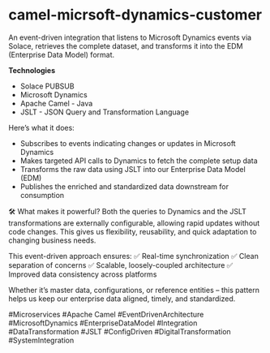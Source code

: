 # camel-micrsoft-dynamics-customer
An event-driven integration that listens to Microsoft Dynamics events via Solace, retrieves the complete dataset, and transforms it into the EDM (Enterprise Data Model) format.

**Technologies**
- Solace PUBSUB
- Microsoft Dynamics
- Apache Camel - Java
- JSLT - JSON Query and Transformation Language

Here’s what it does:
- Subscribes to events indicating changes or updates in Microsoft Dynamics
- Makes targeted API calls to Dynamics to fetch the complete setup data
- Transforms the raw data using JSLT into our Enterprise Data Model (EDM)
- Publishes the enriched and standardized data downstream for consumption

🛠️ What makes it powerful?
Both the queries to Dynamics and the JSLT transformations are externally configurable, allowing rapid updates without code changes. This gives us flexibility, reusability, and quick adaptation to changing business needs.

This event-driven approach ensures:
✅ Real-time synchronization
✅ Clean separation of concerns
✅ Scalable, loosely-coupled architecture
✅ Improved data consistency across platforms

Whether it’s master data, configurations, or reference entities – this pattern helps us keep our enterprise data aligned, timely, and standardized.

#Microservices #Apache Camel #EventDrivenArchitecture #MicrosoftDynamics #EnterpriseDataModel #Integration #DataTransformation #JSLT #ConfigDriven #DigitalTransformation #SystemIntegration
